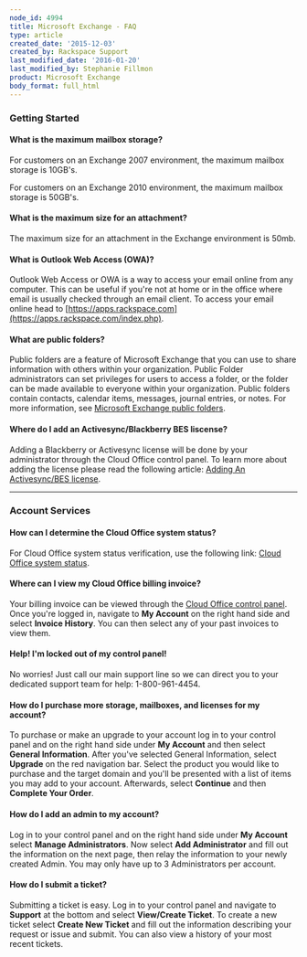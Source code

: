 ```yaml
---
node_id: 4994
title: Microsoft Exchange - FAQ
type: article
created_date: '2015-12-03'
created_by: Rackspace Support
last_modified_date: '2016-01-20'
last_modified_by: Stephanie Fillmon
product: Microsoft Exchange
body_format: full_html
---
```


### Getting Started

#### What is the maximum mailbox storage?

For customers on an Exchange 2007 environment, the maximum mailbox
storage is 10GB's.

For customers on an Exchange 2010 environment, the maximum mailbox
storage is 50GB's.

#### What is the maximum size for an attachment?

The maximum size for an attachment in the Exchange environment is 50mb.

#### What is Outlook Web Access (OWA)?

Outlook Web Access or OWA is a way to access your email online from any
computer. This can be useful if you're not at home or in the office
where email is usually checked through an email client. To access your
email online head to
[https://apps.rackspace.com](https://apps.rackspace.com/index.php).

#### What are public folders?

Public folders are a feature of Microsoft Exchange that you can use to
share information with others within your organization. Public Folder
administrators can set privileges for users to access a folder, or the
folder can be made available to everyone within your organization.
Public folders contain contacts, calendar items, messages, journal
entries, or notes. For more information, see [Microsoft Exchange public
folders](http://www.rackspace.com/knowledge_center/article/microsoft-exchange-public-folders).

#### Where do I add an Activesync/Blackberry BES liscense?

Adding a Blackberry or Activesync license will be done by your
administrator through the Cloud Office control panel. To learn more
about adding the license please read the following article: [Adding An
Activesync/BES
license](/how-to/add-an-activesync-or-bes-license).

------------------------------------------------------------------------

### Account Services

#### How can I determine the Cloud Office system status?

For Cloud Office system status verification, use the following link:
[Cloud Office system status](http://status.apps.rackspace.com/).

#### Where can I view my Cloud Office billing invoice?

Your billing invoice can be viewed through the [Cloud Office control
panel](https://cp.rackspace.com/). Once you're logged in, navigate to
**My Account** on the right hand side and select **Invoice History**.
You can then select any of your past invoices to view them.

#### Help! I'm locked out of my control panel!

No worries! Just call our main support line so we can direct you to your
dedicated support team for help: 1-800-961-4454.

#### How do I purchase more storage, mailboxes, and licenses for my account?

To purchase or make an upgrade to your account log in to your control
panel and on the right hand side under **My Account** and then select
**General Information**. After you've selected General Information,
select **Upgrade** on the red navigation bar. Select the product you
would like to purchase and the target domain and you'll be presented
with a list of items you may add to your account. Afterwards, select
**Continue** and then **Complete Your Order**.

#### How do I add an admin to my account?

Log in to your control panel and on the right hand side under **My
Account** select **Manage Administrators**. Now select **Add
Administrator** and fill out the information on the next page, then
relay the information to your newly created Admin. You may only have up
to 3 Administrators per account.

#### How do I submit a ticket?

Submitting a ticket is easy. Log in to your control panel and navigate
to **Support** at the bottom and select **View/Create Ticket**. To
create a new ticket select **Create New Ticket** and fill out the
information describing your request or issue and submit. You can also
view a history of your most recent tickets.

